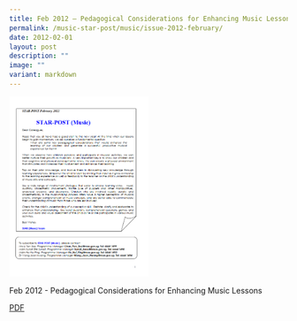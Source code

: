 ```yaml
---
title: Feb 2012 – Pedagogical Considerations for Enhancing Music Lessons
permalink: /music-star-post/music/issue-2012-february/
date: 2012-02-01
layout: post
description: ""
image: ""
variant: markdown
---
```

<img src="/images/zz.png" style="width:50%">

Feb 2012 - Pedagogical Considerations for Enhancing Music Lessons

[PDF](/files/d82fb6ac3_u6294.pdf)